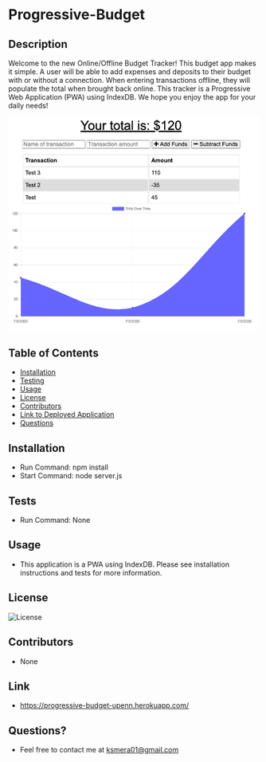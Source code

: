 # Progressive-Budget

## Description

  Welcome to the new Online/Offline Budget Tracker! This budget app makes it simple. A user will be able to add expenses and deposits to their budget with or without a connection. When entering transactions offline, they will populate the total when brought back online. This tracker is a Progressive Web Application (PWA) using IndexDB. We hope you enjoy the app for your daily needs!

  ![image description](./images/budgetapp.png)

  ## Table of Contents
  
  - [Installation](#installation)
  - [Testing](#tests)
  - [Usage](#usage)
  - [License](#license)
  - [Contributors](#contributors)
  - [Link to Deployed Application](#link)
  - [Questions](#questions)

  ## Installation

  - Run Command: npm install
  - Start Command: node server.js

  ## Tests
  
  - Run Command: None

  ## Usage

  - This application is a PWA using IndexDB. Please see installation instructions and tests for more information.

  ## License

  ![License](https://img.shields.io/badge/License-GPL_3.0-orange.svg)

  ## Contributors

  - None
  
  ## Link

  - https://progressive-budget-upenn.herokuapp.com/

  ## Questions? 
  
  - Feel free to contact me at ksmera01@gmail.com